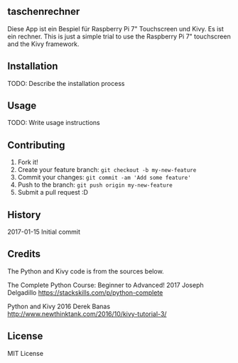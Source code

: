 ## taschenrechner

Diese App ist ein Bespiel für Raspberry Pi 7" Touchscreen und Kivy. Es ist ein rechner. 
This is just a simple trial to use the Raspberry Pi 7" touchscreen and the Kivy framework.

## Installation

TODO: Describe the installation process

## Usage

TODO: Write usage instructions

## Contributing

1. Fork it!
2. Create your feature branch: `git checkout -b my-new-feature`
3. Commit your changes: `git commit -am 'Add some feature'`
4. Push to the branch: `git push origin my-new-feature`
5. Submit a pull request :D

## History

2017-01-15 Initial commit

## Credits
The Python and Kivy code is from the sources below.

The Complete Python Course: Beginner to Advanced!
2017 Joseph Delgadillo
https://stackskills.com/p/python-complete

Python and Kivy
2016 Derek Banas
http://www.newthinktank.com/2016/10/kivy-tutorial-3/

## License
MIT License
